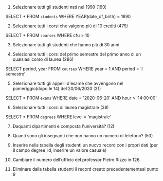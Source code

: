 1. Selezionare tutti gli studenti nati nel 1990 (160)

SELECT * 
FROM `students` 
WHERE YEAR(date_of_birth) = 1990

2. Selezionare tutti i corsi che valgono più di 10 crediti (479)

SELECT * 
FROM `courses` 
WHERE cfu > 10

3. Selezionare tutti gli studenti che hanno più di 30 anni



4. Selezionare tutti i corsi del primo semestre del primo anno di un qualsiasi corso di laurea (286)

SELECT period, year 
FROM `courses` 
WHERE year = 1
AND period = 'I semestre'

5. Selezionare tutti gli appelli d'esame che avvengono nel pomeriggio(dopo le 14) del 20/06/2020 (21)

SELECT * 
FROM `exams` 
WHERE date = '2020-06-20'
AND hour > '14:00:00'

6. Selezionare tutti i corsi di laurea magistrale (38)

SELECT * 
FROM `degrees` 
WHERE level = 'magistrale'

7. Daquanti dipartimenti è composta l'università? (12)



8. Quanti sono gli insegnanti che non hanno un numero di telefono? (50)



9. Inserire nella tabella degli studenti un nuovo record con i propri dati (per il campo
degree_id, inserire un valore casuale)



10. Cambiare il numero dell’ufficio del professor Pietro Rizzo in 126



11. Eliminare dalla tabella studenti il record creato precedentementeal punto 9